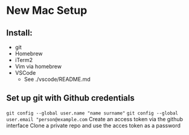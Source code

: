 # New Mac Setup

## Install:
- git
- Homebrew
- iTerm2
- Vim via homebrew
- VSCode
  - See ./vscode/README.md


## Set up git with Github credentials

`git config --global user.name "name surname"`
`git config --global user.email "person@example.com`
Create an access token via the github interface
Clone a private repo and use the acces token as a password
